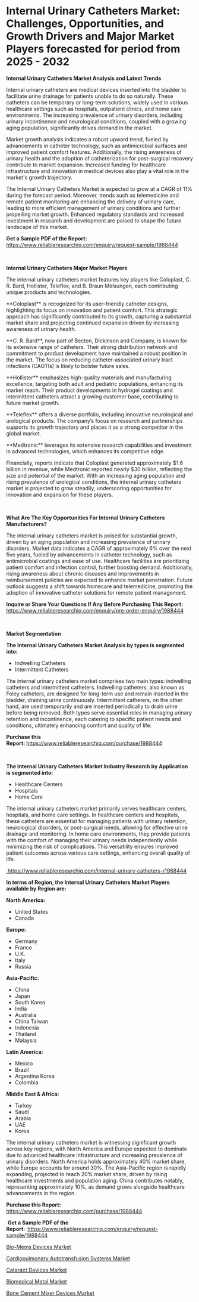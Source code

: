 <p><h1>Internal Urinary Catheters Market: Challenges, Opportunities, and Growth Drivers and Major Market Players forecasted for period from 2025 - 2032</h1></p><p><strong>Internal Urinary Catheters Market Analysis and Latest Trends</strong></p>
<p><p>Internal urinary catheters are medical devices inserted into the bladder to facilitate urine drainage for patients unable to do so naturally. These catheters can be temporary or long-term solutions, widely used in various healthcare settings such as hospitals, outpatient clinics, and home care environments. The increasing prevalence of urinary disorders, including urinary incontinence and neurological conditions, coupled with a growing aging population, significantly drives demand in the market.</p><p>Market growth analysis indicates a robust upward trend, fueled by advancements in catheter technology, such as antimicrobial surfaces and improved patient comfort features. Additionally, the rising awareness of urinary health and the adoption of catheterization for post-surgical recovery contribute to market expansion. Increased funding for healthcare infrastructure and innovation in medical devices also play a vital role in the market's growth trajectory.</p><p>The Internal Urinary Catheters Market is expected to grow at a CAGR of 11% during the forecast period. Moreover, trends such as telemedicine and remote patient monitoring are enhancing the delivery of urinary care, leading to more efficient management of urinary conditions and further propelling market growth. Enhanced regulatory standards and increased investment in research and development are poised to shape the future landscape of this market.</p></p>
<p><strong>Get a Sample PDF of the Report:&nbsp;</strong> <a href="https://www.reliableresearchiq.com/enquiry/request-sample/1988444?utm_campaign=1137&utm_medium=2&utm_source=Github&utm_content=ia&utm_term=05032025&utm_id=internal-urinary-catheters">https://www.reliableresearchiq.com/enquiry/request-sample/1988444</a></p>
<p>&nbsp;</p>
<p><strong>Internal Urinary Catheters Major Market Players</strong></p>
<p><p>The internal urinary catheters market features key players like Coloplast, C. R. Bard, Hollister, Teleflex, and B. Braun Melsungen, each contributing unique products and technologies. </p><p>**Coloplast** is recognized for its user-friendly catheter designs, highlighting its focus on innovation and patient comfort. This strategic approach has significantly contributed to its growth, capturing a substantial market share and projecting continued expansion driven by increasing awareness of urinary health.</p><p>**C. R. Bard**, now part of Becton, Dickinson and Company, is known for its extensive range of catheters. Their strong distribution network and commitment to product development have maintained a robust position in the market. The focus on reducing catheter-associated urinary tract infections (CAUTIs) is likely to bolster future sales.</p><p>**Hollister** emphasizes high-quality materials and manufacturing excellence, targeting both adult and pediatric populations, enhancing its market reach. Their product developments in hydrogel coatings and intermittent catheters attract a growing customer base, contributing to future market growth.</p><p>**Teleflex** offers a diverse portfolio, including innovative neurological and urological products. The company’s focus on research and partnerships supports its growth trajectory and places it as a strong competitor in the global market.</p><p>**Medtronic** leverages its extensive research capabilities and investment in advanced technologies, which enhances its competitive edge. </p><p>Financially, reports indicate that Coloplast generated approximately $1.6 billion in revenue, while Medtronic reported nearly $30 billion, reflecting the size and potential of the market. With an increasing aging population and rising prevalence of urological conditions, the internal urinary catheters market is projected to grow steadily, underscoring opportunities for innovation and expansion for these players.</p></p>
<p>&nbsp;</p>
<p><strong>What Are The Key Opportunities For Internal Urinary Catheters Manufacturers?</strong></p>
<p><p>The internal urinary catheters market is poised for substantial growth, driven by an aging population and increasing prevalence of urinary disorders. Market data indicates a CAGR of approximately 6% over the next five years, fueled by advancements in catheter technology, such as antimicrobial coatings and ease of use. Healthcare facilities are prioritizing patient comfort and infection control, further boosting demand. Additionally, rising awareness about chronic diseases and improvements in reimbursement policies are expected to enhance market penetration. Future outlook suggests a shift towards homecare and telemedicine, promoting the adoption of innovative catheter solutions for remote patient management.</p></p>
<p><strong>Inquire or Share Your Questions If Any Before Purchasing This Report:</strong> <a href="https://www.reliableresearchiq.com/enquiry/pre-order-enquiry/1988444?utm_campaign=1137&utm_medium=2&utm_source=Github&utm_content=ia&utm_term=05032025&utm_id=internal-urinary-catheters">https://www.reliableresearchiq.com/enquiry/pre-order-enquiry/1988444</a></p>
<p>&nbsp;</p>
<p><strong>Market Segmentation</strong></p>
<p><strong>The Internal Urinary Catheters Market Analysis by types is segmented into:</strong></p>
<p><ul><li>Indwelling Catheters</li><li>Intermittent Catheters</li></ul></p>
<p><p>The internal urinary catheters market comprises two main types: indwelling catheters and intermittent catheters. Indwelling catheters, also known as Foley catheters, are designed for long-term use and remain inserted in the bladder, draining urine continuously. Intermittent catheters, on the other hand, are used temporarily and are inserted periodically to drain urine before being removed. Both types serve essential roles in managing urinary retention and incontinence, each catering to specific patient needs and conditions, ultimately enhancing comfort and quality of life.</p></p>
<p><strong>Purchase this Report:&nbsp;</strong><a href="https://www.reliableresearchiq.com/purchase/1988444?utm_campaign=1137&utm_medium=2&utm_source=Github&utm_content=ia&utm_term=05032025&utm_id=internal-urinary-catheters">https://www.reliableresearchiq.com/purchase/1988444</a></p>
<p>&nbsp;</p>
<p><strong>The Internal Urinary Catheters Market Industry Research by Application is segmented into:</strong></p>
<p><ul><li>Healthcare Centers</li><li>Hospitals</li><li>Home Care</li></ul></p>
<p><p>The internal urinary catheters market primarily serves healthcare centers, hospitals, and home care settings. In healthcare centers and hospitals, these catheters are essential for managing patients with urinary retention, neurological disorders, or post-surgical needs, allowing for effective urine drainage and monitoring. In home care environments, they provide patients with the comfort of managing their urinary needs independently while minimizing the risk of complications. This versatility ensures improved patient outcomes across various care settings, enhancing overall quality of life.</p></p>
<p><a href="https://www.reliableresearchiq.com/internal-urinary-catheters-r1988444?utm_campaign=1137&utm_medium=2&utm_source=Github&utm_content=ia&utm_term=05032025&utm_id=internal-urinary-catheters">&nbsp;https://www.reliableresearchiq.com/internal-urinary-catheters-r1988444</a></p>
<p><strong>In terms of Region, the Internal Urinary Catheters Market Players available by Region are:</strong></p>
<p>
    <p> <strong> North America: </strong>
        <ul>
            <li>United States</li>
            <li>Canada</li>
        </ul>
        </p> 
    <p> <strong> Europe: </strong>
        <ul>
            <li>Germany</li>
            <li>France</li>
            <li>U.K.</li>
            <li>Italy</li>
            <li>Russia</li>
        </ul>
        </p> 
    <p> <strong> Asia-Pacific: </strong>
        <ul>
            <li>China</li>
            <li>Japan</li>
            <li>South Korea</li>
            <li>India</li>
            <li>Australia</li>
            <li>China Taiwan</li>
            <li>Indonesia</li>
            <li>Thailand</li>
            <li>Malaysia</li>
        </ul>
        </p> 
    <p> <strong> Latin America: </strong>
        <ul>
            <li>Mexico</li>
            <li>Brazil</li>
            <li>Argentina Korea</li>
            <li>Colombia</li>
        </ul>
        </p> 
    <p> <strong> Middle East & Africa: </strong>
        <ul>
            <li>Turkey</li>
            <li>Saudi</li>
            <li>Arabia</li>
            <li>UAE</li>
            <li>Korea</li>
        </ul>
    </p>
    </p>
<p><p>The internal urinary catheters market is witnessing significant growth across key regions, with North America and Europe expected to dominate due to advanced healthcare infrastructure and increasing prevalence of urinary disorders. North America holds approximately 40% market share, while Europe accounts for around 30%. The Asia-Pacific region is rapidly expanding, projected to reach 20% market share, driven by rising healthcare investments and population aging. China contributes notably, representing approximately 10%, as demand grows alongside healthcare advancements in the region.</p></p>
<p><strong>Purchase this Report: </strong><a href="https://www.reliableresearchiq.com/purchase/1988444?utm_campaign=1137&utm_medium=2&utm_source=Github&utm_content=ia&utm_term=05032025&utm_id=internal-urinary-catheters">https://www.reliableresearchiq.com/purchase/1988444</a></p>
<p>&nbsp;<strong>Get a Sample PDF of the Report:&nbsp;&nbsp;</strong><a href="https://www.reliableresearchiq.com/enquiry/request-sample/1988444?utm_campaign=1137&utm_medium=2&utm_source=Github&utm_content=ia&utm_term=05032025&utm_id=internal-urinary-catheters">https://www.reliableresearchiq.com/enquiry/request-sample/1988444</a></p>
<p><strong></strong></p>
<p><p><a href="https://github.com/hurstsaqibyl/Market-Research-Report-List-1/blob/main/bio-mems-devices-market.md?utm_campaign=1137&utm_medium=2&utm_source=Github&utm_content=ia&utm_term=05032025&utm_id=internal-urinary-catheters">Bio-Mems Devices Market</a></p><p><a href="https://github.com/burnicndole/Market-Research-Report-List-1/blob/main/cardiopulmonary-autotransfusion-systems-market.md?utm_campaign=1137&utm_medium=2&utm_source=Github&utm_content=ia&utm_term=05032025&utm_id=internal-urinary-catheters">Cardiopulmonary Autotransfusion Systems Market</a></p><p><a href="https://github.com/cevzarvargem/Market-Research-Report-List-1/blob/main/cataract-devices-market.md?utm_campaign=1137&utm_medium=2&utm_source=Github&utm_content=ia&utm_term=05032025&utm_id=internal-urinary-catheters">Cataract Devices Market</a></p><p><a href="https://github.com/altafvaraswj/Market-Research-Report-List-1/blob/main/biomedical-metal-market.md?utm_campaign=1137&utm_medium=2&utm_source=Github&utm_content=ia&utm_term=05032025&utm_id=internal-urinary-catheters">Biomedical Metal Market</a></p><p><a href="https://github.com/rutupueyed/Market-Research-Report-List-1/blob/main/bone-cement-mixer-devices-market.md?utm_campaign=1137&utm_medium=2&utm_source=Github&utm_content=ia&utm_term=05032025&utm_id=internal-urinary-catheters">Bone Cement Mixer Devices Market</a></p></p>